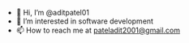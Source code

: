 - 👋 Hi, I’m @aditpatel01
- 👀 I’m interested in software development
- 📫 How to reach me at pateladit2001@gmail.com

<!---
aditpatel01/aditpatel01 is a ✨ special ✨ repository because its `README.md` (this file) appears on your GitHub profile.
You can click the Preview link to take a look at your changes.
--->
